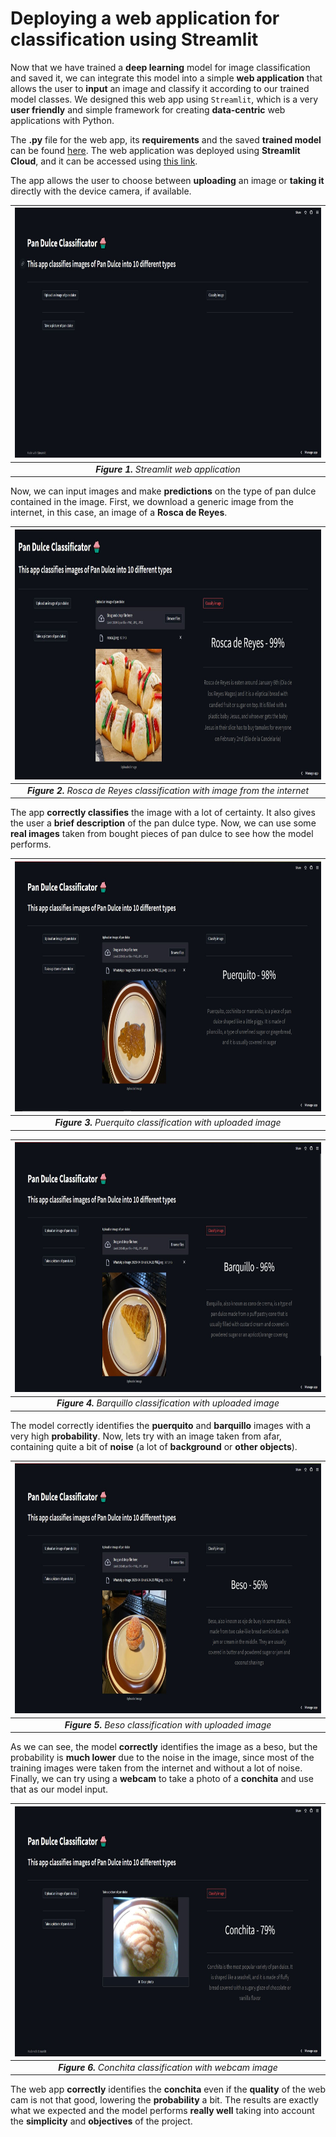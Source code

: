 # Deploying a web application for classification using Streamlit

Now that we have trained a **deep learning** model for image classification and saved it, we can integrate this model into a simple **web application** that allows the user to **input** an image and classify it according to our trained model classes. We designed this web app using `Streamlit`, which is a very **user friendly** and simple framework for creating **data-centric** web applications with Python.

The **.py** file for the web app, its **requirements** and the saved **trained model** can be found [here](/streamlit/).
The web application was deployed using **Streamlit Cloud**, and it can be accessed using [this link](https://david1792x-pan-dulce.streamlit.app/).

The app allows the user to choose between **uploading** an image or **taking it** directly with the device camera, if available. 

<div align = 'center'>
  
| <img src='/images/streamlit_1.JPG' height="400">         |
|:-------------------------------------------------:|
| ***Figure 1.**  Streamlit web application*               |
  
</div>

Now, we can input images and make **predictions** on the type of pan dulce contained in the image. First, we download a generic image from the internet, in this case, an image of a **Rosca de Reyes**.

<div align = 'center'>
  
| <img src='/images/streamlit_2.JPG' height="400">         |
|:-------------------------------------------------:|
| ***Figure 2.**  Rosca de Reyes classification with image from the internet*               |
  
</div>

The app **correctly classifies** the image with a lot of certainty. It also gives the user a **brief description** of the pan dulce type. Now, we can use some **real images** taken from bought pieces of pan dulce to see how the model performs.

<div align = 'center'>
  
| <img src='/images/streamlit_3.JPG' height="400">         |
|:-------------------------------------------------:|
| ***Figure 3.**  Puerquito classification with uploaded image*               |
  
</div>

<div align = 'center'>
  
| <img src='/images/streamlit_4.JPG' height="400">         |
|:-------------------------------------------------:|
| ***Figure 4.**  Barquillo classification with uploaded image*               |
  
</div>

The model correctly identifies the **puerquito** and **barquillo** images with a very high **probability**. Now, lets try with an image taken from afar, containing quite a bit of **noise** (a lot of **background** or **other objects**).

<div align = 'center'>
  
| <img src='/images/streamlit_5.JPG' height="400">         |
|:-------------------------------------------------:|
| ***Figure 5.**  Beso classification with uploaded image*               |
  
</div>

As we can see, the model **correctly** identifies the image as a beso, but the probability is **much lower** due to the noise in the image, since most of the training images were taken from the internet and without a lot of noise. Finally, we can try using a **webcam** to take a photo of a **conchita** and use that as our model input.

<div align = 'center'>
  
| <img src='/images/streamlit_6.JPG' height="400">         |
|:-------------------------------------------------:|
| ***Figure 6.**  Conchita classification with webcam image*               |
  
</div>

The web app **correctly** identifies the **conchita** even if the **quality** of the web cam is not that good, lowering the **probability** a bit. The results are exactly what we expected and the model performs **really well** taking into account the **simplicity** and **objectives** of the project.

